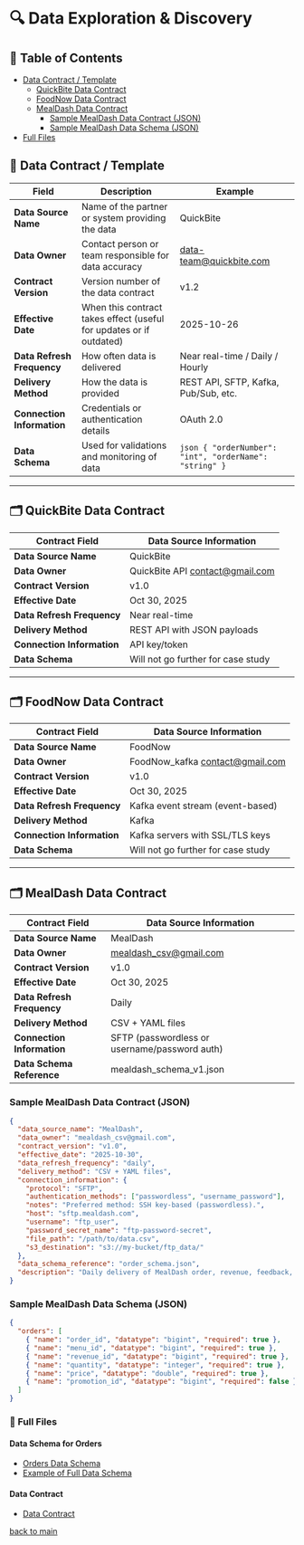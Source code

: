 # 🔍 Data Exploration & Discovery

## 📑 Table of Contents

- [Data Contract / Template](#📄-data-contract--template)
  - [QuickBite Data Contract](#🗂️-quickbite-data-contract)
  - [FoodNow Data Contract](#🗂️-foodnow-data-contract)
  - [MealDash Data Contract](#🗂️-mealdash-data-contract)
    - [Sample MealDash Data Contract (JSON)](#sample-mealdash-data-contract-json)
    - [Sample MealDash Data Schema (JSON)](#sample-mealdash-data-schema-json)
- [Full Files](#📂-full-files)

## 📄 Data Contract / Template

| Field                      | Description                                                         | Example                                                 |
| -------------------------- | ------------------------------------------------------------------- | ------------------------------------------------------- |
| **Data Source Name**       | Name of the partner or system providing the data                    | QuickBite                                               |
| **Data Owner**             | Contact person or team responsible for data accuracy                | data-team@quickbite.com                                 |
| **Contract Version**       | Version number of the data contract                                 | v1.2                                                    |
| **Effective Date**         | When this contract takes effect (useful for updates or if outdated) | 2025-10-26                                              |
| **Data Refresh Frequency** | How often data is delivered                                         | Near real-time / Daily / Hourly                         |
| **Delivery Method**        | How the data is provided                                            | REST API, SFTP, Kafka, Pub/Sub, etc.                    |
| **Connection Information** | Credentials or authentication details                               | OAuth 2.0                                               |
| **Data Schema**            | Used for validations and monitoring of data                         | `json { "orderNumber": "int", "orderName": "string" } ` |

---

## 🗂️ QuickBite Data Contract

| Contract Field             | Data Source Information            |
| -------------------------- | ---------------------------------- |
| **Data Source Name**       | QuickBite                          |
| **Data Owner**             | QuickBite API contact@gmail.com    |
| **Contract Version**       | v1.0                               |
| **Effective Date**         | Oct 30, 2025                       |
| **Data Refresh Frequency** | Near real-time                     |
| **Delivery Method**        | REST API with JSON payloads        |
| **Connection Information** | API key/token                      |
| **Data Schema**            | Will not go further for case study |

---

## 🗂️ FoodNow Data Contract

| Contract Field             | Data Source Information            |
| -------------------------- | ---------------------------------- |
| **Data Source Name**       | FoodNow                            |
| **Data Owner**             | FoodNow_kafka contact@gmail.com    |
| **Contract Version**       | v1.0                               |
| **Effective Date**         | Oct 30, 2025                       |
| **Data Refresh Frequency** | Kafka event stream (event-based)   |
| **Delivery Method**        | Kafka                              |
| **Connection Information** | Kafka servers with SSL/TLS keys    |
| **Data Schema**            | Will not go further for case study |

---

## 🗂️ MealDash Data Contract

| Contract Field             | Data Source Information                       |
| -------------------------- | --------------------------------------------- |
| **Data Source Name**       | MealDash                                      |
| **Data Owner**             | mealdash_csv@gmail.com                        |
| **Contract Version**       | v1.0                                          |
| **Effective Date**         | Oct 30, 2025                                  |
| **Data Refresh Frequency** | Daily                                         |
| **Delivery Method**        | CSV + YAML files                              |
| **Connection Information** | SFTP (passwordless or username/password auth) |
| **Data Schema Reference**  | mealdash_schema_v1.json                       |

### Sample MealDash Data Contract (JSON)

```json
{
  "data_source_name": "MealDash",
  "data_owner": "mealdash_csv@gmail.com",
  "contract_version": "v1.0",
  "effective_date": "2025-10-30",
  "data_refresh_frequency": "daily",
  "delivery_method": "CSV + YAML files",
  "connection_information": {
    "protocol": "SFTP",
    "authentication_methods": ["passwordless", "username_password"],
    "notes": "Preferred method: SSH key-based (passwordless).",
    "host": "sftp.mealdash.com",
    "username": "ftp_user",
    "password_secret_name": "ftp-password-secret",
    "file_path": "/path/to/data.csv",
    "s3_destination": "s3://my-bucket/ftp_data/"
  },
  "data_schema_reference": "order_schema.json",
  "description": "Daily delivery of MealDash order, revenue, feedback, and menu data to InsightEats. Delivered via secure SFTP as CSV and YAML metadata files."
}
```

### Sample MealDash Data Schema (JSON)

```json
{
  "orders": [
    { "name": "order_id", "datatype": "bigint", "required": true },
    { "name": "menu_id", "datatype": "bigint", "required": true },
    { "name": "revenue_id", "datatype": "bigint", "required": true },
    { "name": "quantity", "datatype": "integer", "required": true },
    { "name": "price", "datatype": "double", "required": true },
    { "name": "promotion_id", "datatype": "bigint", "required": false }
  ]
}
```

### 📂 Full Files

#### Data Schema for Orders

- [Orders Data Schema](/Code/dag/schemas/order_schema.json)
- [Example of Full Data Schema](/Code/datacontract_schema.json)

#### Data Contract

- [Data Contract](/Code/dag/data_contract.json)

[back to main](/README.md)
